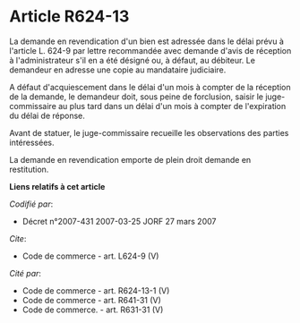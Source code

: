 # Article R624-13

La demande en revendication d'un bien est adressée dans le délai prévu à l'article L. 624-9 par lettre recommandée avec
demande d'avis de réception à l'administrateur s'il en a été désigné ou, à défaut, au débiteur. Le demandeur en adresse une
copie au mandataire judiciaire. 

A défaut d'acquiescement dans le délai d'un mois à compter de la réception de la demande, le demandeur doit, sous peine de
forclusion, saisir le juge-commissaire au plus tard dans un délai d'un mois à compter de l'expiration du délai de réponse. 

Avant de statuer, le juge-commissaire recueille les observations des parties intéressées. 

La demande en revendication emporte de plein droit demande en restitution.

**Liens relatifs à cet article**

_Codifié par_:

  - Décret n°2007-431 2007-03-25 JORF 27 mars 2007

_Cite_:

  - Code de commerce - art. L624-9 (V)

_Cité par_:

  - Code de commerce - art. R624-13-1 (V)
  - Code de commerce - art. R641-31 (V)
  - Code de commerce. - art. R631-31 (V)
